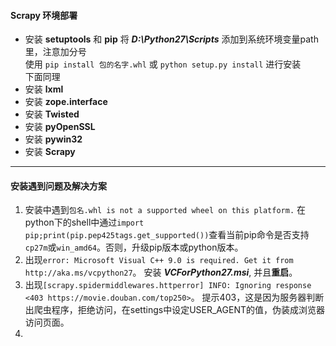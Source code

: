 #### Scrapy 环境部署
* 安装 **setuptools** 和 **pip**
将 ***D:\Python27\Scripts*** 添加到系统环境变量path里，注意加分号  
使用 `pip install 包的名字.whl` 或 `python setup.py install` 进行安装    
下面同理
* 安装 **lxml**
* 安装 **zope.interface**
* 安装 **Twisted**
* 安装 **pyOpenSSL**
* 安装 **pywin32**
* 安装 **Scrapy**

---
#### 安装遇到问题及解决方案
1. 安装中遇到`包名.whl is not a supported wheel on this platform.`
在python下的shell中通过`import pip;print(pip.pep425tags.get_supported())`查看当前pip命令是否支持`cp27m`或`win_amd64`。否则，升级pip版本或python版本。
2. 出现`error: Microsoft Visual C++ 9.0 is required. Get it from http://aka.ms/vcpython27`。
安装 ***VCForPython27.msi***, 并且**重启**。
3. 出现`[scrapy.spidermiddlewares.httperror] INFO: Ignoring response <403 https://movie.douban.com/top250>`。
提示403，这是因为服务器判断出爬虫程序，拒绝访问，在settings中设定USER_AGENT的值，伪装成浏览器访问页面。
4. 

